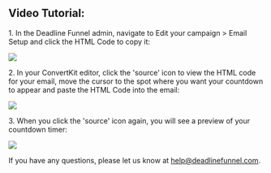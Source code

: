 ## Video Tutorial:

1\.  In the Deadline Funnel admin, navigate to Edit your campaign > Email Setup and click the HTML Code to copy it: 

![](https://d33v4339jhl8k0.cloudfront.net/docs/assets/53974d6ce4b0c76107b109d1/images/5a7a235a0428634376cfdf91/file-Svl9NCk2Q7.png)


2\. In your ConvertKit editor, click the 'source' icon to view the HTML code for your email, move the cursor to the spot where you want your countdown to appear and paste the HTML Code into the email: 

![](https://d33v4339jhl8k0.cloudfront.net/docs/assets/53974d6ce4b0c76107b109d1/images/5b6c76c90428631d7a89d127/file-Z4NF37IFXV.png)


3\. When you click the 'source' icon again, you will see a preview of your countdown timer: 

![](https://d33v4339jhl8k0.cloudfront.net/docs/assets/53974d6ce4b0c76107b109d1/images/5b6c76e60428631d7a89d12a/file-KomJm60o2P.png)

If you have any questions, please let us know at
[help@deadlinefunnel.com](mailto:mailto:help@deadlinefunnel.com).

